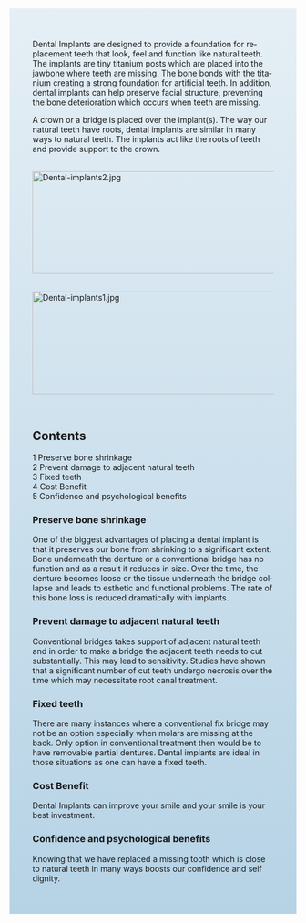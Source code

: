 <div class="row">

<div class="col-xs-12 col-sm-12  primary_color text-light featured-text no-gutters">
<div class=" col-md-12" style="background: linear-gradient( rgba(17,113,175,0.1), rgba(17,113,175,0.3) ), url() center; padding: 8%;">

<div class="body"><div class="row">
<div class="col-md-8">
				<div id="mw-content-text" lang="en" dir="ltr" class="mw-content-ltr"><p>Dental Implants are designed to provide a foundation for replacement teeth that look, feel and function like natural teeth. The implants are tiny titanium posts which are placed into the jawbone where teeth are missing. The bone bonds with the titanium creating a strong foundation for artificial teeth. In addition, dental implants can help preserve facial structure, preventing the bone deterioration which occurs when teeth are missing.
</p><p>A crown or a bridge is placed over the implant(s). The way our natural teeth have roots, dental implants are similar in many ways to natural teeth. The implants act like the roots of teeth and provide support to the crown.
</p><p><br />
<a href="/File:Dental-implants2.jpg" class="image"><img alt="Dental-implants2.jpg" src="/images/4/44/Dental-implants2.jpg" width="630" height="180" /></a>
</p><p><br />
<a href="/File:Dental-implants1.jpg" class="image"><img alt="Dental-implants1.jpg" src="/images/d/d1/Dental-implants1.jpg" width="630" height="180" /></a>
</p><p><br />
</p>
<div id="toc" class="toc"><div id="toctitle" class="toctitle"><h2>Contents</h2></div>
<ul>
<li class="toclevel-1 tocsection-1"><a href="#Preserve_bone_shrinkage"><span class="tocnumber">1</span> <span class="toctext">Preserve bone shrinkage</span></a></li>
<li class="toclevel-1 tocsection-2"><a href="#Prevent_damage_to_adjacent_natural_teeth"><span class="tocnumber">2</span> <span class="toctext">Prevent damage to adjacent natural teeth</span></a></li>
<li class="toclevel-1 tocsection-3"><a href="#Fixed_teeth"><span class="tocnumber">3</span> <span class="toctext">Fixed teeth</span></a></li>
<li class="toclevel-1 tocsection-4"><a href="#Cost_Benefit"><span class="tocnumber">4</span> <span class="toctext">Cost Benefit</span></a></li>
<li class="toclevel-1 tocsection-5"><a href="#Confidence_and_psychological_benefits"><span class="tocnumber">5</span> <span class="toctext">Confidence and psychological benefits</span></a></li>
</ul>
</div>

<h3><span class="mw-headline" id="Preserve_bone_shrinkage">Preserve bone shrinkage</span></h3>
<p>One of the biggest advantages of placing a dental implant is that it preserves our bone from shrinking to a significant extent. Bone underneath the denture or a conventional bridge has no function and as a result it reduces in size. Over the time, the denture becomes loose or the tissue underneath the bridge collapse and leads to esthetic and functional problems. The rate of this bone loss is reduced dramatically with implants.
</p>
<h3><span class="mw-headline" id="Prevent_damage_to_adjacent_natural_teeth">Prevent damage to adjacent natural teeth</span></h3>
<p>Conventional bridges takes support of adjacent natural teeth and in order to make a bridge the adjacent teeth needs to cut substantially. This may lead to sensitivity. Studies have shown that a significant number of cut teeth undergo necrosis over the time which may necessitate root canal treatment.
</p>
<h3><span class="mw-headline" id="Fixed_teeth">Fixed teeth</span></h3>
<p>There are many instances where a conventional fix bridge may not be an option especially when molars are missing at the back. Only option in conventional treatment then would be to have removable partial dentures.  Dental implants are ideal in those situations as one can have a fixed teeth.
</p>
<h3><span class="mw-headline" id="Cost_Benefit">Cost Benefit</span></h3>
<p>Dental Implants can improve your smile and your smile is your best investment.
</p>
<h3><span class="mw-headline" id="Confidence_and_psychological_benefits">Confidence and psychological benefits</span></h3>
<p>Knowing that we have replaced a missing tooth which is close to natural teeth in many ways boosts our confidence and self dignity.
</p>

</div>
